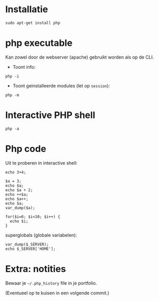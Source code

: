 # Installatie

```
sudo apt-get install php
```

# php executable

Kan zowel door de webserver (apache) gebruikt worden als op de CLI.

- Toont info:

```
php -i
```

- Toont geinstalleerde modules (let op `session`):

```
php -m
```


# Interactive PHP shell

```
php -a
```

# Php code

Uit te proberen in interactive shell:

```
echo 3+4;
```

```
$a = 3;
echo $a;
echo $a + 2;
echo ++$a;
echo $a++;
echo $a;
var_dump($a);
```

```
for($i=0; $i<10; $i++) {
  echo $i;
}
```

superglobals (globale variabelen):

```
var_dump($_SERVER);
echo $_SERVER['HOME'];
```

# Extra: notities

Bewaar je `~/.php_history` file in je portfolio.

(Eventueel op te kuisen in een volgende commit.)
